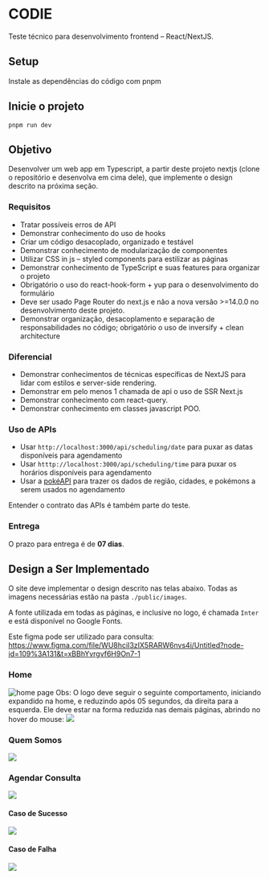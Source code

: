 # CODIE
 
Teste técnico para desenvolvimento frontend – React/NextJS.

## Setup

Instale as dependências do código com pnpm

## Inicie o projeto
```shell
pnpm run dev

```

## Objetivo

Desenvolver um web app em Typescript, a partir deste projeto nextjs (clone o repositório e desenvolva em cima dele), que implemente o design descrito na próxima seção.

### Requisitos
- Tratar possíveis erros de API
- Demonstrar conhecimento do uso de hooks
- Criar um código desacoplado, organizado e testável
- Demonstrar conhecimento de modularização de componentes
- Utilizar CSS in js – styled components para estilizar as páginas
- Demonstrar conhecimento de TypeScript e suas features para organizar o projeto
- Obrigatório o uso do react-hook-form + yup para o desenvolvimento do formulário
- Deve ser usado Page Router do next.js e não a nova versão >=14.0.0 no desenvolvimento deste projeto.
- Demonstrar organização, desacoplamento e separação de responsabilidades no código; obrigatório o uso de inversify + clean architecture

### Diferencial
- Demonstrar conhecimentos de técnicas específicas de NextJS para lidar com estilos e server-side rendering.
- Demonstrar em pelo menos 1 chamada de api o uso de SSR Next.js
- Demonstrar conhecimento com react-query.
- Demonstrar conhecimento em classes javascript POO.

### Uso de APIs
- Usar `http://localhost:3000/api/scheduling/date` para puxar as datas disponíveis para agendamento
- Usar `htttp://localhost:3000/api/scheduling/time` para puxar os horários disponíveis para agendamento
- Usar a [pokéAPI](https://pokeapi.co/) para trazer os dados de região, cidades, e pokémons a serem usados no agendamento

Entender o contrato das APIs é também parte do teste.

### Entrega
O prazo para entrega é de **07 dias**.

## Design a Ser Implementado
O site deve implementar o design descrito nas telas abaixo. Todas as imagens necessárias estão na pasta `./public/images`.

A fonte utilizada em todas as páginas, e inclusive no logo, é chamada `Inter` e está disponível no Google Fonts.

Este figma pode ser utilizado para consulta: https://www.figma.com/file/WU8hciI3zIX5RARW6nvs4i/Untitled?node-id=109%3A131&t=xBBhYvrgvf6H9On7-1

### Home
![home page](public/test-sample/Home.png)
Obs: O logo deve seguir o seguinte comportamento, iniciando expandido na home, e reduzindo após 05 segundos, da direita para a esquerda. Ele deve estar na forma reduzida nas demais páginas, abrindo no hover do mouse:
![](public/test-sample/logo-behavior.png)
### Quem Somos
![](public/test-sample/Quem%20Somos.png)
### Agendar Consulta
![](public/test-sample/Agendar%20Consulta.png)
#### Caso de Sucesso
![](public/test-sample/Agendar%20Consulta%20Sucesso.png)
#### Caso de Falha
![](public/test-sample/Agendar%20Consulta%20Falha.png)